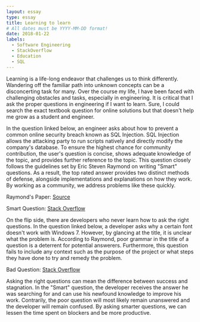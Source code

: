 ```yaml
---
layout: essay
type: essay
title: Learning to learn
# All dates must be YYYY-MM-DD format!
date: 2018-01-22
labels:
  - Software Engineering
  - StackOverflow
  - Education
  - SQL
---
```



Learning is a life-long endeavor that challenges us to think differently. Wandering off the familiar path into unknown concepts can be a disconcerting task for many. Over the course my life, I have been faced with challenging obstacles and tasks, especially in engineering. It is critical that I ask the proper questions in engineering if I want to learn. Sure, I could search the exact textbook question for online solutions but that doesn't help me grow as a student and engineer.

In the question linked below, an engineer asks about how to prevent a common online security breach known as SQL Injection. SQL Injection allows the attacking party to run scripts natively and directly modify the company's database. To ensure the highest chance for community contribution, the user's question is concise, shows adequate knowledge of the topic, and provides further reference to the topic. This question closely follows the guidelines set by Eric Steven Raymond on writing "Smart" questions. As a result, the top rated answer provides two distinct methods of defense, alongside implementations and explanations on how they work. By working as a community, we address problems like these quickly.

Raymond's Paper: [Source](http://www.catb.org/esr/faqs/smart-questions.html)

Smart Question: [Stack Overflow](https://stackoverflow.com/questions/60174/how-can-i-prevent-sql-injection-in-php)

On the flip side, there are developers who never learn how to ask the right questions. In the question linked below, a developer asks why a certain font doesn't work with Windows 7. However, by glancing at the title, it is unclear what the problem is. According to Raymond, poor grammar in the title of a question is a deterrent for potential answerers. Furthermore, this question fails to include any context such as the purpose of the project or what steps they have done to try and remedy the problem.   

Bad Question: [Stack Overflow](https://stackoverflow.com/questions/48394934/why-not-supported-font-style-works-in-windows-10)

Asking the right questions can mean the difference between success and stagnation. In the "Smart" question, the developer receives the answer he was searching for and can use his newfound knowledge to improve his work. Contrarily, the poor question will most likely remain unanswered and the developer will remain confused. By asking smarter questions, we can lessen the time spent on blockers and be more productive.   
